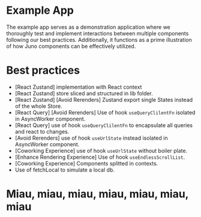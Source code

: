 # Example App

The example app serves as a demonstration application where we thoroughly test and implement interactions between multiple components following our best practices. Additionally, it functions as a prime illustration of how Juno components can be effectively utilized.

# Best practices

- [React Zustand] implementation with React context
- [React Zustand] store sliced and structured in lib folder.
- [React Zustand] [Avoid Rerenders] Zustand export single States instead of the whole Store.
- [React Query] [Avoid Rerenders] Use of hook `useQueryClilentFn` isolated in AsyncWorker component.
- [React Query] use of hook `useQueryClilentFn` to encapsulate all queries and react to changes.
- [Avoid Rerenders] use of hook `useUrlState` instead isolated in AsyncWorker component.
- [Coworking Experience] use of hook `useUrlState` without boiler plate.
- [Enhance Rendering Experience] Use of hook `useEndlessScrollList`.
- [Coworking Experience] Components splitted in contexts.
- Use of fetchLocal to simulate a local db.

# Miau, miau, miau, miau, miau, miau, miau
